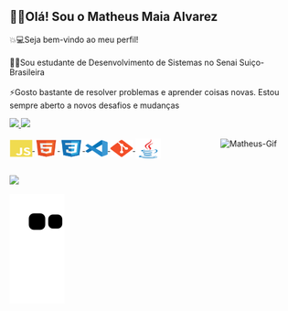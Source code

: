 ## 👨‍💻Olá! Sou o Matheus Maia Alvarez 
💥💻Seja bem-vindo ao meu perfil! <br><br>
👨‍🎓Sou estudante de Desenvolvimento de Sistemas no Senai Suiço-Brasileira<br><br>
⚡Gosto bastante de resolver problemas e aprender coisas novas. Estou sempre aberto a novos desafios e mudanças 

<div>
  <a href="https://github.com/MatheusAlvarez">
  <img height="160em" src="https://github-readme-stats.vercel.app/api?username=matheusalvarez&show_icons=true&theme=midnight-purple&include_all_commits=true&count_private=true"/>
  <img height="160em" src="https://github-readme-stats.vercel.app/api/top-langs/?username=matheusalvarez&layout=compact&langs_count=7&theme=midnight-purple"/>
</div>
<div style="display: inline_block"><br>
  <img align="center" alt="Matheus-Js" height="30" width="40" src="https://raw.githubusercontent.com/devicons/devicon/master/icons/javascript/javascript-plain.svg">
  <img align="center" alt="Matheus-HTML" height="30" width="40" src="https://raw.githubusercontent.com/devicons/devicon/master/icons/html5/html5-original.svg">
  <img align="center" alt="Matheus-CSS" height="30" width="40" src="https://raw.githubusercontent.com/devicons/devicon/master/icons/css3/css3-original.svg">
  <img align="center" alt="Matheus-VSCode" height="30" width="40" src = "https://raw.githubusercontent.com/devicons/devicon/master/icons/vscode/vscode-original.svg ">
  <img align="center" alt="Matheus-Git" height="30" width="40" src="https://raw.githubusercontent.com/devicons/devicon/master/icons/git/git-original.svg">
  <img align="center" alt="Matheus-Git" height="35" width="45" src="https://raw.githubusercontent.com/devicons/devicon/master/icons/java/java-original.svg">
   <img align="right" alt="Matheus-Gif" height="135" width="135" src="https://media.giphy.com/media/rQv1fBMeK0ZAtWBMHS/giphy.gif">
 </div>
  
  ##
  
  <div>
     <a href="https://www.linkedin.com/in/matheus-maia-alvarez-/" target="_blank"><img src="https://img.shields.io/badge/-LinkedIn-%230077B5?style=for-the-badge&logo=linkedin&logoColor=white" target="_blank"></a> 
  </div>
 
  ![Snake animation](https://github.com/MatheusAlvarez/MatheusAlvarez/blob/output/github-contribution-grid-snake.svg)
  
